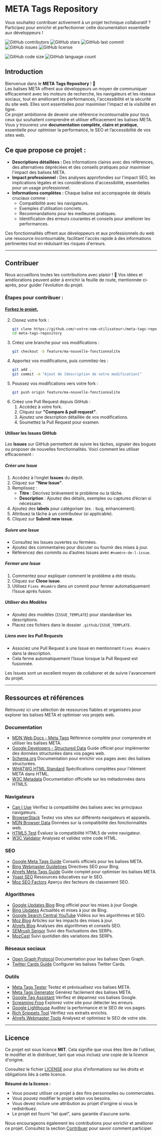 # META Tags Repository

Vous souhaitez contribuer activement à un projet technique collaboratif ? Participez pour enrichir et perfectionner cette documentation essentielle aux développeurs !

![GitHub contributors](https://img.shields.io/github/contributors/Weblocalis/meta-tags-repository) ![GitHub stars](https://img.shields.io/github/stars/Weblocalis/meta-tags-repository) ![GitHub last commit](https://img.shields.io/github/last-commit/Weblocalis/meta-tags-repository) ![GitHub issues](https://img.shields.io/github/issues/Weblocalis/meta-tags-repository) ![GitHub license](https://img.shields.io/github/license/Weblocalis/meta-tags-repository)

![GitHub code size](https://img.shields.io/github/languages/code-size/Weblocalis/meta-tags-repository) ![GitHub language count](https://img.shields.io/github/languages/count/Weblocalis/meta-tags-repository)

## Introduction

Bienvenue dans le **META Tags Repository** ! 🎉  
Les balises META offrent aux développeurs un moyen de communiquer efficacement avec les moteurs de recherche, les navigateurs et les réseaux sociaux, tout en améliorant les performances, l'accessibilité et la sécurité du site web. Elles sont essentielles pour maximiser l'impact et la visibilité en ligne.  
Ce projet ambitionne de devenir une référence incontournable pour tous ceux qui souhaitent comprendre et utiliser efficacement les balises META. Vous y trouverez une **documentation complète, claire et pratique**, essentielle pour optimiser la performance, le SEO et l’accessibilité de vos sites web.

## **Ce que propose ce projet :**

- **Descriptions détaillées :** Des informations claires avec des références, des alternatives dépréciées et des conseils pratiques pour maximiser l'impact des balises META.
- **Impact professionnel :** Des analyses approfondies sur l'impact SEO, les implications légales et les considérations d'accessibilité, essentielles pour un usage professionnel.
- **Informations complètes :** Chaque balise est accompagnée de détails cruciaux comme :
  - Compatibilité avec les navigateurs.
  - Exemples d'utilisation concrets.
  - Recommandations pour les meilleures pratiques.
  - Identification des erreurs courantes et conseils pour améliorer les performances.

Ces fonctionnalités offrent aux développeurs et aux professionnels du web une ressource incontournable, facilitant l'accès rapide à des informations pertinentes tout en réduisant les risques d'erreurs.

---

## Contribuer

Nous accueillons toutes les contributions avec plaisir ! 🚀 Vos idées et améliorations peuvent aider à enrichir la feuille de route, mentionnée ci-après, pour guider l'évolution du projet.

### Étapes pour contribuer :

#### [Forkez le projet.](https://github.com/Weblocalis/meta-tags-repository/fork)
2. Clonez votre fork :
   ```bash
   git clone https://github.com/<votre-nom-utilisateur>/meta-tags-repository.git
   cd meta-tags-repository
   ```
3. Créez une branche pour vos modifications :
   ```bash
   git checkout -b feature/ma-nouvelle-fonctionnalite
   ```
4. Apportez vos modifications, puis commitez-les :
   ```bash
   git add .
   git commit -m "Ajout de [description de votre modification]"
   ```
5. Poussez vos modifications vers votre fork :
   ```bash
   git push origin feature/ma-nouvelle-fonctionnalite
   ```
6. Créez une Pull Request depuis GitHub :
   1. Accédez à votre fork.
   2. Cliquez sur **"Compare & pull request"**.
   3. Ajoutez une description détaillée de vos modifications.
   4. Soumettez la Pull Request pour examen.

#### Utiliser les Issues GitHub

Les **Issues** sur GitHub permettent de suivre les tâches, signaler des bogues ou proposer de nouvelles fonctionnalités. Voici comment les utiliser efficacement :

##### Créer une Issue

1. Accédez à l’onglet **Issues** du dépôt.
2. Cliquez sur **"New Issue"**.
3. Remplissez :
   - **Titre** : Décrivez brièvement le problème ou la tâche.
   - **Description** : Ajoutez des détails, exemples ou captures d’écran si nécessaire.
4. Ajoutez des **labels** pour catégoriser (ex. : bug, enhancement).
5. Attribuez la tâche à un contributeur (si applicable).
6. Cliquez sur **Submit new issue**.

##### Suivre une Issue

- Consultez les Issues ouvertes ou fermées.
- Ajoutez des commentaires pour discuter ou fournir des mises à jour.
- Référencez des commits ou d’autres Issues avec `#numéro-de-l-issue`.

##### Fermer une Issue

1. Commentez pour expliquer comment le problème a été résolu.
2. Cliquez sur **Close issue**.
3. Utilisez `Fixes #numéro` dans un commit pour fermer automatiquement l’Issue après fusion.

##### Utiliser des Modèles

- Ajoutez des modèles (`ISSUE_TEMPLATE`) pour standardiser les descriptions.
- Placez ces fichiers dans le dossier `.github/ISSUE_TEMPLATE`.

##### Liens avec les Pull Requests

- Associez une Pull Request à une Issue en mentionnant `Fixes #numéro` dans la description.
- Cela ferme automatiquement l’Issue lorsque la Pull Request est fusionnée.

Les Issues sont un excellent moyen de collaborer et de suivre l'avancement du projet.

---

## Ressources et références

Retrouvez ici une sélection de ressources fiables et organisées pour explorer les balises META et optimiser vos projets web.

### Documentation

- [MDN Web Docs - Meta Tags](https://developer.mozilla.org/en-US/docs/Web/HTML/Element/meta) Référence complète pour comprendre et utiliser les balises META.
- [Google Developers - Structured Data](https://developers.google.com/search/docs/advanced/structured-data/intro) Guide officiel pour implémenter des données structurées dans vos pages web.
- [Schema.org](https://schema.org/docs/documents.html) Documentation pour enrichir vos pages avec des balises structurées.
- [WHATWG HTML Standard](https://html.spec.whatwg.org/multipage/semantics.html#the-meta-element) Spécifications complètes pour l'élément META dans HTML.
- [W3C Metadata](https://www.w3.org/TR/html52/document-metadata.html) Documentation officielle sur les métadonnées dans HTML5.

### Navigateurs

- [Can I Use](https://caniuse.com/) Vérifiez la compatibilité des balises avec les principaux navigateurs.
- [BrowserStack](https://www.browserstack.com/) Testez vos sites sur différents navigateurs et appareils.
- [MDN Browser Data](https://github.com/mdn/browser-compat-data) Données sur la compatibilité des fonctionnalités web.
- [HTML5 Test](https://html5test.com/) Évaluez la compatibilité HTML5 de votre navigateur.
- [W3C Validator](https://validator.w3.org/) Analysez et validez votre code HTML.

### SEO

- [Google Meta Tags Guide](https://developers.google.com/search/docs/advanced/crawling/special-tags) Conseils officiels pour les balises META.
- [Bing Webmaster Guidelines](https://www.bing.com/webmasters/help/webmaster-guidelines-30fba23a) Directives SEO pour Bing.
- [Ahrefs Meta Tags Guide](https://ahrefs.com/blog/meta-tags/) Guide complet pour optimiser les balises META.
- [Yoast SEO](https://yoast.com/academy/) Ressources éducatives sur le SEO.
- [Moz SEO Factors](https://moz.com/learn/seo/on-page-factors) Aperçu des facteurs de classement SEO.

### Algorithmes

- [Google Updates Blog](https://developers.google.com/search/blog) Blog officiel pour les mises à jour Google.
- [Bing Updates](https://blogs.bing.com/webmaster) Actualités et mises à jour de Bing.
- [Google Search Central YouTube](https://www.youtube.com/c/GoogleSearchCentral) Vidéos sur les algorithmes et SEO.
- [Moz Blog](https://moz.com/blog) Articles sur les impacts des mises à jour.
- [Ahrefs Blog](https://ahrefs.com/blog/) Analyses des algorithmes et conseils SEO.
- [SEMrush Sensor](https://www.semrush.com/sensor/)  Suivi des fluctuations des SERPs.
- [MozCast](https://moz.com/mozcast) Suivi quotidien des variations des SERPs.

### Réseaux sociaux
- [Open Graph Protocol](https://ogp.me/) Documentation pour les balises Open Graph.
- [Twitter Cards Guide](https://developer.twitter.com/en/docs/twitter-for-websites/cards/overview/abouts-cards) Configurer les balises Twitter Cards.

### Outils
- [Meta Tags Tester](https://metatags.io/) Testez et prévisualisez vos balises META.
- [Meta Tags Generator](https://www.metatags.org/) Générez facilement des balises META.
- [Google Tag Assistant](https://tagassistant.google.com/) Vérifiez et dépannez vos balises Google.
- [Screaming Frog](https://www.screamingfrog.co.uk/seo-spider/) Explorez votre site pour détecter les erreurs.
- [Google Lighthouse](https://developers.google.com/web/tools/lighthouse) Auditez la performance et le SEO de vos pages.
- [Rich Snippets Tool](https://search.google.com/test/rich-results) Vérifiez vos extraits enrichis.
- [Ahrefs Webmaster Tools](https://ahrefs.com/webmaster-tools) Analysez et optimisez le SEO de votre site.


---

## Licence

Ce projet est sous licence **MIT**. Cela signifie que vous êtes libre de l'utiliser, le modifier et le distribuer, tant que vous incluez une copie de la licence d'origine.  

Consultez le fichier [LICENSE](LICENSE) pour plus d’informations sur les droits et obligations liés à cette licence.  

**Résumé de la licence :**
- Vous pouvez utiliser ce projet à des fins personnelles ou commerciales.
- Vous pouvez modifier le projet selon vos besoins.
- Vous devez inclure une attribution au projet d'origine si vous le redistribuez.
- Le projet est fourni "tel quel", sans garantie d'aucune sorte.

Nous encourageons également les contributions pour enrichir et améliorer ce projet. Consultez la section [Contribuer](#contribuer) pour savoir comment participer.